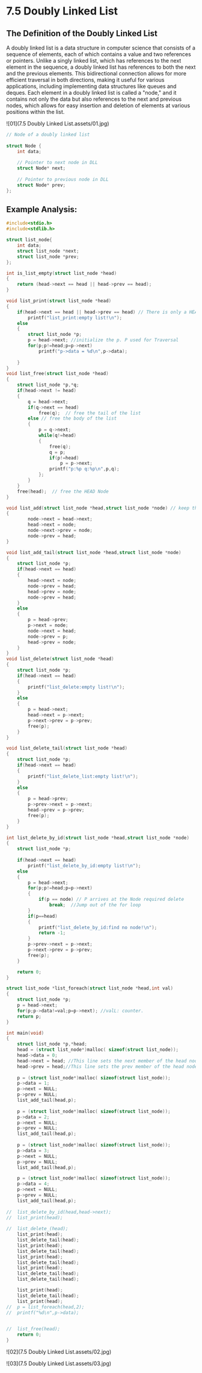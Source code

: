 # 7.5 Doubly Linked List



## The Definition of the Doubly Linked List

A doubly linked list is a data structure in computer science that consists of a sequence of elements, each of which contains a value and two references or pointers. Unlike a singly linked list, which has references to the next element in the sequence, a doubly linked list has references to both the next and the previous elements. This bidirectional connection allows for more efficient traversal in both directions, making it useful for various applications, including implementing data structures like queues and deques. Each element in a doubly linked list is called a "node," and it contains not only the data but also references to the next and previous nodes, which allows for easy insertion and deletion of elements at various positions within the list.

![01](7.5 Doubly Linked List.assets/01.jpg)

```c
// Node of a doubly linked list
 
struct Node {
    int data;
   
    // Pointer to next node in DLL
    struct Node* next;
   
    // Pointer to previous node in DLL
    struct Node* prev;
};
```

## Example Analysis:

```c
#include<stdio.h>
#include<stdlib.h>

struct list_node{
	int data;
	struct list_node *next;
	struct list_node *prev;
};

int is_list_empty(struct list_node *head)
{
	return (head->next == head || head->prev == head);
}

void list_print(struct list_node *head)
{
	if(head->next == head || head->prev == head) // There is only a HEAD Node.
		printf("list_print:empty list!\n");
	else
	{
		struct list_node *p;
		p = head->next; //initialize the p. P used for Traversal
		for(p;p!=head;p=p->next)
			printf("p->data = %d\n",p->data);		
	 
	}
}
void list_free(struct list_node *head)
{
	struct list_node *p,*q;
	if(head->next != head)
	{
		q = head->next;
		if(q->next == head)
			free(q);  // free the tail of the list
		else // free the body of the list
		{
			p = q->next;
			while(q!=head)
			{
				free(q);
				q = p;
				if(p!=head)
					p = p->next;
				printf("p:%p q:%p\n",p,q);		
			};
		}
	}
	free(head);  // free the HEAD Node
}

void list_add(struct list_node *head,struct list_node *node) // keep the necklace do not break.
{
	 	node->next = head->next;
	 	head->next = node;	 	 
		node->next->prev = node;
		node->prev = head;	
}

void list_add_tail(struct list_node *head,struct list_node *node)
{
	struct list_node *p;
 	if(head->next == head)
 	{
		head->next = node;
		node->prev = head; 	 	
 	 	head->prev = node;
	 	node->prev = head;
 	}
 	else
 	{
		p = head->prev;
 		p->next = node;
 		node->next = head;	
 		node->prev = p;
		head->prev = node; 	 	
    }	
}
void list_delete(struct list_node *head)
{
	struct list_node *p;
	if(head->next == head)
	{
		printf("list_delete:empty list!\n");
	}
	else
	{
		p = head->next; 
		head->next = p->next;
		p->next->prev = p->prev;
		free(p);
	}
}

void list_delete_tail(struct list_node *head)
{
	struct list_node *p;
	if(head->next == head)
	{
		printf("list_delete_list:empty list!\n");
	}
	else
	{
		p = head->prev;	
		p->prev->next = p->next;
		head->prev = p->prev;		
		free(p);		
	}
}

int list_delete_by_id(struct list_node *head,struct list_node *node)
{
	struct list_node *p; 
	
	if(head->next == head)
		printf("list_delete_by_id:empty list!\n");
	else
	{
		p = head->next;
		for(p;p!=head;p=p->next)
		{
			if(p == node) // P arrives at the Node required delete
				break;	//Jump out of the for loop
		}
		if(p==head)
		{
			printf("list_delete_by_id:find no node!\n");
			return -1;
		}
		p->prev->next = p->next;
		p->next->prev = p->prev;
		free(p);
	}

	return 0;	
}

struct list_node *list_foreach(struct list_node *head,int val)
{
	struct list_node *p;
	p = head->next;
	for(p;p->data!=val;p=p->next); //valL: counter.
	return p;
} 

int main(void)
{
	struct list_node *p,*head;
	head = (struct list_node*)malloc( sizeof(struct list_node));
	head->data = 0;
	head->next = head; //This line sets the next member of the head node to point to itself.
	head->prev = head;//This line sets the prev member of the head node to also point to itself. 
	
	p = (struct list_node*)malloc( sizeof(struct list_node));
	p->data = 1;
	p->next = NULL;
	p->prev = NULL;
	list_add_tail(head,p);
	
	p = (struct list_node*)malloc( sizeof(struct list_node));
	p->data = 2;
	p->next = NULL;
	p->prev = NULL;
	list_add_tail(head,p);	
	
	p = (struct list_node*)malloc( sizeof(struct list_node));
	p->data = 3;
	p->next = NULL;
	p->prev = NULL;
	list_add_tail(head,p);	

	p = (struct list_node*)malloc( sizeof(struct list_node));
	p->data = 4;
	p->next = NULL;
	p->prev = NULL;
	list_add_tail(head,p);
	
//	list_delete_by_id(head,head->next);		
//	list_print(head);
	
//	list_delete_(head);
	list_print(head);
	list_delete_tail(head);
	list_print(head);
	list_delete_tail(head);
	list_print(head);
	list_delete_tail(head);	
	list_print(head);
	list_delete_tail(head);
	list_delete_tail(head);

	list_print(head);
	list_delete_tail(head);
	list_print(head);
//	p = list_foreach(head,2);
//	printf("%d\n",p->data);	
 

//	list_free(head);
	return 0;
}
```

![02](7.5 Doubly Linked List.assets/02.jpg)

![03](7.5 Doubly Linked List.assets/03.jpg)